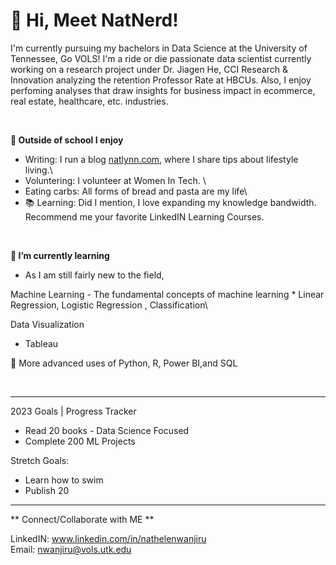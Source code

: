 # 👋 Hi, Meet NatNerd!

I'm currently pursuing my bachelors in Data Science at the University of Tennessee, Go VOLS! I'm a ride or die passionate data scientist currently working on a research project under Dr. Jiagen He, CCI Research & Innovation analyzing the retention Professor Rate at HBCUs. Also, I enjoy perfoming analyses that draw insights for business impact in ecommerce, real estate, healthcare, etc. industries.  

<p>&nbsp;</p> 

**👀 Outside of school I enjoy**

- Writing: I run a blog [natlynn.com](https://natlynn.com), where I share tips about lifestyle living.\
- Voluntering: I volunteer at Women In Tech. \
- Eating carbs: All forms of bread and pasta are my life\
- 📚 Learning: Did I mention, I love expanding my knowledge bandwidth. Recommend me your favorite LinkedIN Learning Courses. 
  <p>&nbsp;</p>
  

**🌱 I’m currently learning**
- As I am still fairly new to the field, 

Machine Learning - The fundamental concepts of machine learning * Linear Regression, Logistic Regression , Classification\

Data Visualization
* Tableau 

🔧 More advanced uses of Python, R, Power BI,and SQL  
<p>&nbsp;</p>  

-----------------------------------------------------------------------------------------------------------------------------------------------------------

2023 Goals | Progress Tracker
* Read 20 books - Data Science Focused
* Complete 200 ML Projects

Stretch Goals:
* Learn how to swim
* Publish 20

-----------------------------------------------------------------------------------------------------------------------------------------------------------

** Connect/Collaborate with ME **

LinkedIN: www.linkedin.com/in/nathelenwanjiru \
Email: nwanjiru@vols.utk.edu

<!---
Kamundos is a ✨ special ✨ repository because its `README.md` (this file) appears on your GitHub profile.
You can click the Preview link to take a look at your changes.
--->
